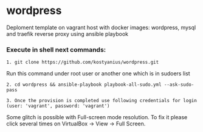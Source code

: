 # wordpress
Deploment template on vagrant host with docker images: wordpress, mysql and traefik reverse proxy using ansible playbook

### Execute in shell next commands:
```
1. git clone https://github.com/kostyanius/wordpress.git             
```
Run this command under root user or another one which is in sudoers list
```
2. cd wordpress && ansible-playbook playbook-all-sudo.yml --ask-sudo-pass        		 
```
```
3. Once the provision is completed use following credentials for login (user: 'vagrant', password: 'vagrant')
```
Some glitch is possible with Full-screen mode resolution. To fix it please click several times on VirtualBox -> View -> Full Screen.
